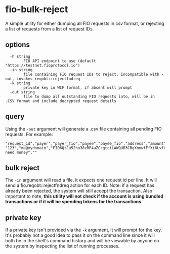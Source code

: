 # fio-bulk-reject

A simple utility for either dumping all FIO requests in csv format, or rejecting a list of requests from a list of
request IDs.

## options

```
  -h string
    	FIO API endpoint to use (default "https://testnet.fioprotocol.io")
  -in string
    	file containing FIO request IDs to reject, incompatible with -out, invokes reqobt::rejectfndreq
  -k string
    	private key in WIF format, if absent will prompt
  -out string
    	file to dump all outstanding FIO requests into, will be in .CSV format and include decrypted request details
```

## query

Using the `-out` argument will generate a .csv file containing all pending FIO requests. For example:

```csv
"request_id","payer","payer_fio","payee","payee_fio","address","amount","chain","token","memo","hash","url"
"123","me@mydomain","FIO6QtJu52ho38zRP4aZCcgtciLAWQUB3CBgXnmwfFfXi6LvfVYyj","you@yourdomain","FIO5NMm9Vf3NjYFnhoc7yxTCrLW963KPUCzeMGv3SJ6zR3GMez4ub","18eYGo7posG4YyKj3yYw5WtQRtLJoCm1H7","0.001000","BTC","BTC","I need money",""
```

## bulk reject

The `-in` argument will read a file, it expects one request id per line. It will send a fio.reqobt::rejectfndreq action
for each ID. Note: if a request has already been rejected, the system will still accept the transaction. Also important
to note, **this utility will not check if the account is using bundled transactions or if it will be spending tokens for
the transactions**

## private key

If a private key isn't provided via the `-k` argument, it will prompt for the key. It's probably not a good idea to
pass it on the command line since it will both be in the shell's command history and will be viewable by anyone on
the system by inspecting the list of running processes.
